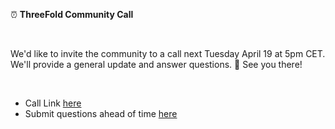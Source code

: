 ⏰ **ThreeFold Community Call**

<br/>

We'd like to invite the community to a call next Tuesday April 19 at 5pm CET. We'll provide a general update and answer questions. 🙏 See you there!

<br/>

- Call Link [here](https://bit.ly/tfcommunitycall)
- Submit questions ahead of time [here](https://forum.threefold.io/t/threefold-community-call-april-19-2022/2682)